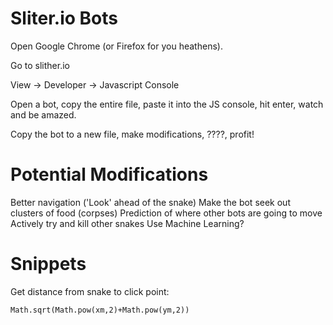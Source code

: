 Sliter.io Bots
===========================

Open Google Chrome (or Firefox for you heathens).

Go to slither.io

View -> Developer -> Javascript Console

Open a bot, copy the entire file, paste it into the JS console, hit enter, watch and be amazed.

Copy the bot to a new file, make modifications, ????, profit!

Potential Modifications
==========================
Better navigation ('Look' ahead of the snake)
Make the bot seek out clusters of food (corpses)
Prediction of where other bots are going to move
Actively try and kill other snakes
Use Machine Learning?

Snippets
===========================

Get distance from snake to click point:

	Math.sqrt(Math.pow(xm,2)+Math.pow(ym,2))

